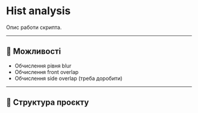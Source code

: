 # Hist analysis

Опис работи скрипта.

---

## 🚀 Можливості

- Обчислення рівня blur
- Обчислення front overlap
- Обчислення side overlap (треба доробити)

---

## 📂 Структура проєкту
